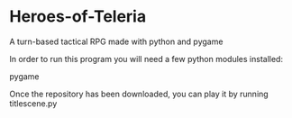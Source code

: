 # Heroes-of-Teleria
A turn-based tactical RPG made with python and pygame

In order to run this program you will need a few python modules installed:

pygame


Once the repository has been downloaded, you can play it by running titlescene.py
